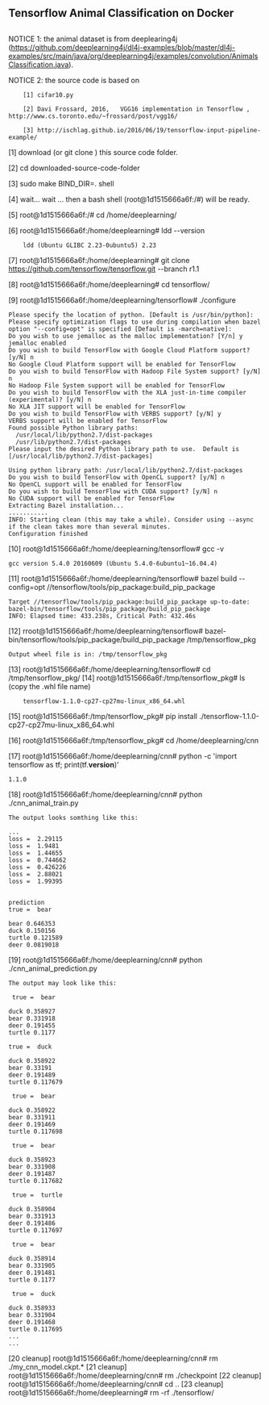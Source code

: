
##
##  Tensorflow Animal Classification on Docker
##


NOTICE 1: the animal dataset is from deeplearing4j (https://github.com/deeplearning4j/dl4j-examples/blob/master/dl4j-examples/src/main/java/org/deeplearning4j/examples/convolution/AnimalsClassification.java).

NOTICE 2: the source code is based on
 
		[1] cifar10.py
	
		[2] Davi Frossard, 2016,   VGG16 implementation in Tensorflow , http://www.cs.toronto.edu/~frossard/post/vgg16/   

		[3] http://ischlag.github.io/2016/06/19/tensorflow-input-pipeline-example/



[1] download (or git clone ) this source code folder.

[2] cd downloaded-source-code-folder

[3] sudo make BIND_DIR=. shell

[4] wait... wait ... then a bash shell (root@1d1515666a6f:/#) will be ready.

[5]  root@1d1515666a6f:/# cd /home/deeplearning/

[6]  root@1d1515666a6f:/home/deeplearning# ldd --version

		ldd (Ubuntu GLIBC 2.23-0ubuntu5) 2.23


[7]  root@1d1515666a6f:/home/deeplearning# git clone https://github.com/tensorflow/tensorflow.git --branch r1.1

[8]  root@1d1515666a6f:/home/deeplearning# cd tensorflow/

[9]  root@1d1515666a6f:/home/deeplearning/tensorflow# ./configure
	
	
	Please specify the location of python. [Default is /usr/bin/python]: 
	Please specify optimization flags to use during compilation when bazel option "--config=opt" is specified [Default is -march=native]: 
	Do you wish to use jemalloc as the malloc implementation? [Y/n] y
	jemalloc enabled
	Do you wish to build TensorFlow with Google Cloud Platform support? [y/N] n
	No Google Cloud Platform support will be enabled for TensorFlow
	Do you wish to build TensorFlow with Hadoop File System support? [y/N] n
	No Hadoop File System support will be enabled for TensorFlow
	Do you wish to build TensorFlow with the XLA just-in-time compiler (experimental)? [y/N] n
	No XLA JIT support will be enabled for TensorFlow
	Do you wish to build TensorFlow with VERBS support? [y/N] y
	VERBS support will be enabled for TensorFlow
	Found possible Python library paths:
	  /usr/local/lib/python2.7/dist-packages
	  /usr/lib/python2.7/dist-packages
	Please input the desired Python library path to use.  Default is [/usr/local/lib/python2.7/dist-packages]
	
	Using python library path: /usr/local/lib/python2.7/dist-packages
	Do you wish to build TensorFlow with OpenCL support? [y/N] n
	No OpenCL support will be enabled for TensorFlow
	Do you wish to build TensorFlow with CUDA support? [y/N] n
	No CUDA support will be enabled for TensorFlow
	Extracting Bazel installation...
	...........
	INFO: Starting clean (this may take a while). Consider using --async if the clean takes more than several minutes.
	Configuration finished
	
	
[10]  root@1d1515666a6f:/home/deeplearning/tensorflow# gcc -v

	
	gcc version 5.4.0 20160609 (Ubuntu 5.4.0-6ubuntu1~16.04.4) 
	

[11]  root@1d1515666a6f:/home/deeplearning/tensorflow# bazel build --config=opt //tensorflow/tools/pip_package:build_pip_package 

	Target //tensorflow/tools/pip_package:build_pip_package up-to-date:
  	bazel-bin/tensorflow/tools/pip_package/build_pip_package
	INFO: Elapsed time: 433.238s, Critical Path: 432.46s

[12] rroot@1d1515666a6f:/home/deeplearning/tensorflow# bazel-bin/tensorflow/tools/pip_package/build_pip_package /tmp/tensorflow_pkg

	Output wheel file is in: /tmp/tensorflow_pkg


[13] root@1d1515666a6f:/home/deeplearning/tensorflow# cd /tmp/tensorflow_pkg/
[14] root@1d1515666a6f:/tmp/tensorflow_pkg# ls (copy the .whl file name)

		tensorflow-1.1.0-cp27-cp27mu-linux_x86_64.whl

[15] root@1d1515666a6f:/tmp/tensorflow_pkg# pip install ./tensorflow-1.1.0-cp27-cp27mu-linux_x86_64.whl 

[16] root@1d1515666a6f:/tmp/tensorflow_pkg# cd /home/deeplearning/cnn

[17] root@1d1515666a6f:/home/deeplearning/cnn# python -c 'import tensorflow as tf; print(tf.__version__)'

	1.1.0

[18] root@1d1515666a6f:/home/deeplearning/cnn# python ./cnn_animal_train.py

	The output looks somthing like this:

	...
	loss =  2.29115
	loss =  1.9481
	loss =  1.44655
	loss =  0.744662
	loss =  0.426226
	loss =  2.88021
	loss =  1.99395
	

	prediction
 	true =  bear
	
	bear 0.646353
	duck 0.150156
	turtle 0.121589
	deer 0.0819018

[19] root@1d1515666a6f:/home/deeplearning/cnn# python ./cnn_animal_prediction.py

	The output may look like this:

	 true =  bear

	duck 0.358927
	bear 0.331918
	deer 0.191455
	turtle 0.1177

 	true =  duck

	duck 0.358922
	bear 0.33191
	deer 0.191489
	turtle 0.117679

	 true =  bear

	duck 0.358922
	bear 0.331911
	deer 0.191469
	turtle 0.117698

	 true =  bear

	duck 0.358923
	bear 0.331908
	deer 0.191487
	turtle 0.117682

	 true =  turtle

	duck 0.358904
	bear 0.331913
	deer 0.191486
	turtle 0.117697

	 true =  bear

	duck 0.358914
	bear 0.331905
	deer 0.191481
	turtle 0.1177

	 true =  duck

	duck 0.358933
	bear 0.331904
	deer 0.191468
	turtle 0.117695
	...
	...

[20 cleanup] root@1d1515666a6f:/home/deeplearning/cnn# rm ./my_cnn_model.ckpt.*
[21 cleanup] root@1d1515666a6f:/home/deeplearning/cnn# rm ./checkpoint
[22 cleanup] root@1d1515666a6f:/home/deeplearning/cnn# cd ..
[23 cleanup] root@1d1515666a6f:/home/deeplearning# rm -rf ./tensorflow/
